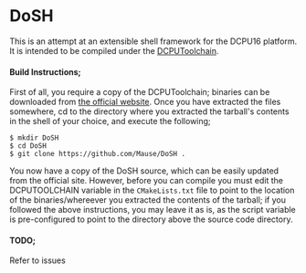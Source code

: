 DoSH
====

This is an attempt at an extensible shell framework for the DCPU16 platform.
It is intended to be compiled under the [DCPUToolchain](http://github.com/DCPUTeam/DCPUToolchain).


#### Build Instructions;
First of all, you require a copy of the DCPUToolchain; binaries can be downloaded from [the official website](http://DCPUToolcha.in). Once you have extracted the files somewhere, cd to the directory where you extracted the tarball's contents in the shell of your choice, and execute the following;
```shell
$ mkdir DoSH
$ cd DoSH
$ git clone https://github.com/Mause/DoSH .
```
You now have a copy of the DoSH source, which can be easily updated from the official site. However, before you can compile you must edit the DCPUTOOLCHAIN variable in the ```CMakeLists.txt``` file to point to the location of the binaries/whereever you extracted the contents of the tarball; if you followed the above instructions, you may leave it as is, as the script variable is pre-configured to point to the directory above the source code directory.



#### TODO;
Refer to issues